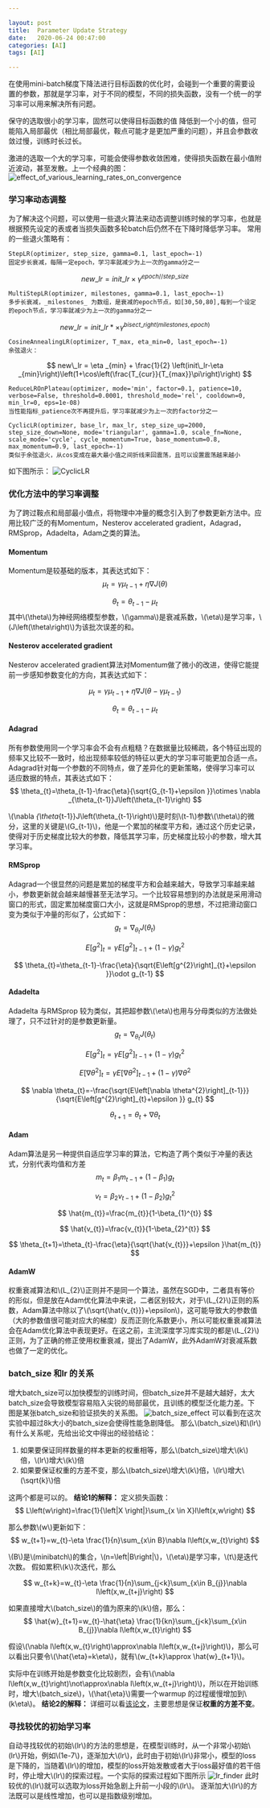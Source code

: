 ```yaml
---

layout: post
title:  Parameter Update Strategy
date:   2020-06-24 00:47:00
categories: [AI]
tags: [AI]

---
```



在使用mini-batch梯度下降法进行目标函数的优化时，会碰到一个重要的需要设置的参数，那就是学习率，对于不同的模型，不同的损失函数，没有一个统一的学习率可以用来解决所有问题。

保守的选取很小的学习率，固然可以使得目标函数的值 降低到一个小的值，但可能陷入局部最优（相比局部最优，鞍点可能才是更加严重的问题），并且会参数收敛过慢，训练时长过长。

激进的选取一个大的学习率，可能会使得参数收敛困难，使得损失函数在最小值附近波动，甚至发散。上一个经典的图：![effect_of_various_learning_rates_on_convergence][1]

### 学习率动态调整
为了解决这个问题，可以使用一些退火算法来动态调整训练时候的学习率，也就是根据预先设定的表或者当损失函数多轮batch后仍然不在下降时降低学习率。
常用的一些退火策略有：

```python3
StepLR(optimizer, step_size, gamma=0.1, last_epoch=-1)
固定步长衰减，每隔一定epoch，学习率就减少为上一次的gamma分之一
```

$$
new\_lr = init\_lr\times \gamma^{epoch//step\_size}
$$

```python3
MultiStepLR(optimizer, milestones, gamma=0.1, last_epoch=-1)
多步长衰减，_milestones_ 为数组，是衰减的epoch节点，如[30,50,80],每到一个设定的epoch节点，学习率就减少为上一次的gamma分之一
```

$$
new\_lr = init\_lr*\times \gamma^{bisect\_right\left(milestones,epoch\right)}
$$

```python3
CosineAnnealingLR(optimizer, T_max, eta_min=0, last_epoch=-1)
余弦退火：
```

$$
new\_lr = \eta _{min} + \frac{1}{2} \left(init\_lr-\eta _{min}\right)\left(1+\cos\left(\frac{T_{cur}}{T_{max}}\pi\right)\right)
$$

```python3
ReduceLROnPlateau(optimizer, mode='min', factor=0.1, patience=10, verbose=False, threshold=0.0001, threshold_mode='rel', cooldown=0, min_lr=0, eps=1e-08)
当性能指标_patience次不再提升后，学习率就减少为上一次的factor分之一
```

```python3
CyclicLR(optimizer, base_lr, max_lr, step_size_up=2000, step_size_down=None, mode='triangular', gamma=1.0, scale_fn=None, scale_mode='cycle', cycle_momentum=True, base_momentum=0.8, max_momentum=0.9, last_epoch=-1)
类似于余弦退火，从cos变成在最大最小值之间折线来回震荡，且可以设置震荡越来越小
```

如下图所示：
![CyclicLR][2]

### 优化方法中的学习率调整
为了跨过鞍点和局部最小值点，将物理中冲量的概念引入到了参数更新方法中。应用比较广泛的有Momentum，Nesterov accelerated gradient，Adagrad，RMSprop，Adadelta，Adam之类的算法。
#### Momentum
Momentum是较基础的版本，其表达式如下：
$$
\mu_{t}=\gamma\mu_{t-1}+\eta \nabla J\left(\theta\right)
$$

$$
\theta_{t}=\theta_{t-1}-\mu_{t}
$$
其中\\(\theta\\)为神经网络模型参数，\\(\gamma\\)是衰减系数，\\(\eta\\)是学习率，\\(J\left(\theta\right)\\)为该批次误差的和。

#### Nesterov accelerated gradient
Nesterov accelerated gradient算法对Momentum做了微小的改进，使得它能提前一步感知参数变化的方向，其表达式如下：

$$
\mu_{t}=\gamma\mu_{t-1}+\eta \nabla J\left(\theta-\gamma\mu_{t-1}\right)
$$

$$
\theta_{t}=\theta_{t-1}-\mu_{t}
$$

#### Adagrad
所有参数使用同一个学习率会不会有点粗糙？在数据量比较稀疏，各个特征出现的频率又比较不一致时，给出现频率较低的特征以更大的学习率可能更加合适一点。Adagrad针对每一个参数的不同特点，做了差异化的更新策略，使得学习率可以适应数据的特点，其表达式如下：
$$
\theta_{t}=\theta_{t-1}-\frac{\eta}{\sqrt{G_{t-1}+\epsilon }}\otimes \nabla _{\theta_{t-1}}J\left(\theta_{t-1}\right)
$$

\\(\nabla _{\theta_{t-1}}J\left(\theta_{t-1}\right)\\)是时刻\\(t-1\\)参数\\(\theta\\)的微分，这里的关键是\\(G_{t-1}\\)，他是一个累加的梯度平方和，通过这个历史记录，使得对于历史梯度比较大的参数，降低其学习率，历史梯度比较小的参数，增大其学习率。

#### RMSprop
Adagrad一个很显然的问题是累加的梯度平方和会越来越大，导致学习率越来越小，参数更新就会越来越慢甚至无法学习。一个比较容易想到的办法就是采用滑动窗口的形式，固定累加梯度窗口大小，这就是RMSprop的思想，不过把滑动窗口变为类似于冲量的形似了，公式如下：
$$
g_{t}=\nabla _{\theta_{t}}J\left(\theta_{t}\right)
$$

$$
E\left[g^{2}\right]_{t}=\gamma E\left[g^{2}\right]_{t-1} + \left(1-\gamma\right)g_{t}^{2}
$$

$$
\theta_{t}=\theta_{t-1}-\frac{\eta}{\sqrt{E\left[g^{2}\right]_{t}+\epsilon }}\odot g_{t-1}
$$

#### Adadelta
Adadelta 与RMSprop 较为类似，其把超参数\\(\eta\\)也用与分母类似的方法做处理了，只不过针对的是参数更新量。
$$
g_{t}=\nabla _{\theta_{t}}J\left(\theta_{t}\right)
$$

$$
E\left[g^{2}\right]_{t}=\gamma E\left[g^{2}\right]_{t-1} + \left(1-\gamma\right)g_{t}^{2}
$$

$$
E\left[\nabla \theta^{2}\right]_{t}=\gamma E\left[\nabla \theta^{2}\right]_{t-1} + \left(1-\gamma\right)\nabla \theta^{2}
$$

$$
\nabla \theta_{t}=-\frac{\sqrt{E\left[\nabla \theta^{2}\right]_{t-1}}}{\sqrt{E\left[g^{2}\right]_{t}+\epsilon }} g_{t}
$$


$$
\theta_{t+1}=\theta_{t}+\nabla \theta_{t}
$$

#### Adam
Adam算法是另一种提供自适应学习率的算法，它构造了两个类似于冲量的表达式，分别代表均值和方差
$$
m_{t}=\beta_{1}m_{t-1}+\left(1-\beta_{1}\right)g_{t}
$$

$$
v_{t}=\beta_{2}v_{t-1}+\left(1-\beta_{2}\right)g_{t}^{2}
$$

$$
\hat{m_{t}}=\frac{m_{t}}{1-\beta_{1}^{t}}
$$

$$
\hat{v_{t}}=\frac{v_{t}}{1-\beta_{2}^{t}}
$$


$$
\theta_{t+1}=\theta_{t}-\frac{\eta}{\sqrt{\hat{v_{t}}}+\epsilon }\hat{m_{t}}
$$

#### AdamW
权重衰减算法和\\(L_{2}\\)正则并不是同一个算法，虽然在SGD中，二者具有等价的形似，但是放在Adam优化算法中来说，二者区别较大，对于\\(L_{2}\\)正则的系数，Adam算法中除以了\\(\sqrt{\hat{v_{t}}}+\epsilon\\)，这可能导致大的参数值（大的参数值很可能对应大的梯度）反而正则化系数更小，所以可能权重衰减算法会在Adam优化算法中表现更好。在这之前，主流深度学习库实现的都是\\(L_{2}\\)正则，为了正确的修正使用权重衰减，提出了AdamW，此外AdamW对衰减系数也做了一定的优化。
### batch_size 和lr 的关系
增大batch_size可以加快模型的训练时间，但batch_size并不是越大越好，太大batch_size会导致模型容易陷入尖锐的局部最优，且训练的模型泛化能力差。下图是某张batch_size和验证损失的关系图。
![batch_size_effect][3]
可以看到在这次实验中超过8k大小的batch_size会使得性能急剧降低。
那么\\(batch_size\\)和\\(lr\\)有什么关系呢，先给出论文中得出的经验结论：
1. 如果要保证同样数量的样本更新的权重相等，那么\\(batch\_size\\)增大\\(k\\)倍，\\(lr\\)增大\\(k\\)倍
2. 如果要保证权重的方差不变，那么\\(batch\_size\\)增大\\(k\\)倍，\\(lr\\)增大\\(\sqrt{k}\\)倍

这两个都是可以的。
**结论1的解释：**
定义损失函数：
$$
L\left(w\right)=\frac{1}{\left|X \right|}\sum_{x \in X}l\left(x,w\right)
$$

那么参数\\(w\\)更新如下：
$$
w_{t+1}=w_{t}-\eta \frac{1}{n}\sum_{x\in  B}\nabla l\left(x,w_{t}\right)
$$

\\(B\\)是\\(minibatch\\)的集合，\\(n=\left|B\right|\\)，\\(\eta\\)是学习率，\\(t\\)是迭代次数。
假如累积\\(k\\)次迭代，那么

$$
w_{t+k}=w_{t}-\eta \frac{1}{n}\sum_{j<k}\sum_{x\in  B_{j}}\nabla l\left(x,w_{t+j}\right)
$$

如果直接增大\\(batch\_size\\)的值为原来的\\(k\\)倍，那么：
$$
\hat{w}_{t+1}=w_{t}-\hat{\eta} \frac{1}{kn}\sum_{j<k}\sum_{x\in  B_{j}}\nabla l\left(x,w_{t}\right)
$$

假设\\(\nabla l\left(x,w_{t}\right)\approx\nabla l\left(x,w_{t+j}\right)\\)，那么可以看出只要令\\(\hat{\eta}=k\eta\\)，就有\\(w_{t+k}\approx \hat{w}_{t+1}\\)。

实际中在训练开始是参数变化比较剧烈，会有\\(\nabla l\left(x,w_{t}\right)\not\approx\nabla l\left(x,w_{t+j}\right)\\)，所以在开始训练时，增大\\(batch\_size\\)，\\(\hat{\eta}\\)需要一个warmup
的过程缓慢增加到\\(k\eta\\)。
**结论2的解释：**
详细可以看[该论文](https://arxiv.org/abs/1705.08741)，主要思想是保证**权重的方差不变**。

### 寻找较优的初始学习率
自动寻找较优的初始\\(lr\\)的方法的思想是，在模型训练时，从一个非常小初始\\(lr\\)开始，例如\\(1e-7\\)，逐渐加大\\(lr\\)，此时由于初始\\(lr\\)非常小，模型的loss是下降的，当随着\\(lr\\)的增加，模型的loss开始发散或者大于loss最好值的若干倍时，停止增大\\(lr\\)的探索过程。一个实际的探索过程如下图所示
![lr_finder][3]
此时较优的\\(lr\\)就可以选取为loss开始急剧上升前一小段的\\(lr\\)。
逐渐加大\\(lr\\)的方法既可以是线性增加，也可以是指数级别增加。



[1]: /mark/assets/images/2020-06-10-parameter-update-strategy/effect_of_various_learning_rates_on_convergence.png
[2]: /mark/assets/images/2020-06-10-parameter-update-strategy/cyclical_learning_rates.png
[3]: /mark/assets/images/2020-06-10-parameter-update-strategy/batch_size_effect.png
[4]: /mark/assets/images/2020-06-10-parameter-update-strategy/lr_finder.png


